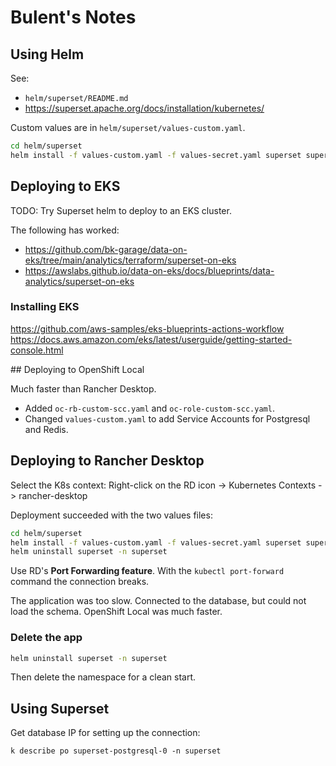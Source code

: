 # Bulent's Notes

## Using Helm

See:
* `helm/superset/README.md`
* https://superset.apache.org/docs/installation/kubernetes/


Custom values are in `helm/superset/values-custom.yaml`.

```zsh
cd helm/superset
helm install -f values-custom.yaml -f values-secret.yaml superset superset/superset -n superset --create-namespace
```

## Deploying to EKS

TODO: Try Superset helm to deploy to an EKS cluster.

The following has worked:
* https://github.com/bk-garage/data-on-eks/tree/main/analytics/terraform/superset-on-eks
* https://awslabs.github.io/data-on-eks/docs/blueprints/data-analytics/superset-on-eks


### Installing EKS

https://github.com/aws-samples/eks-blueprints-actions-workflow
https://docs.aws.amazon.com/eks/latest/userguide/getting-started-console.html


## Deploying to OpenShift Local

Much faster than Rancher Desktop.

* Added `oc-rb-custom-scc.yaml` and `oc-role-custom-scc.yaml`.
* Changed `values-custom.yaml` to add Service Accounts for Postgresql and Redis.

## Deploying to Rancher Desktop

Select the K8s context:
Right-click on the RD icon -> Kubernetes Contexts -> rancher-desktop

Deployment succeeded with the two values files:
```zsh
cd helm/superset
helm install -f values-custom.yaml -f values-secret.yaml superset superset/superset -n superset --create-namespace
helm uninstall superset -n superset
```

Use RD's **Port Forwarding feature**. With the `kubectl port-forward` command the connection breaks.

The application was too slow. Connected to the database, but could not load the schema. OpenShift Local was much faster.

### Delete the app
```zsh
helm uninstall superset -n superset
```
Then delete the namespace for a clean start.


## Using Superset

Get database IP for setting up the connection:
```
k describe po superset-postgresql-0 -n superset
```
